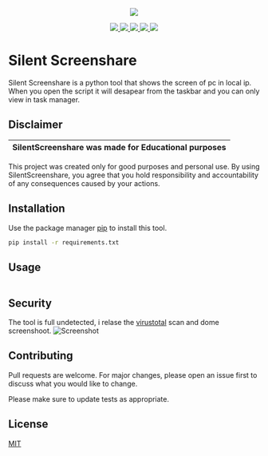 


<p align="center">
  <img src="https://i.discord.fr/PSS.png">
</p>

<p align="center">
  <a href="https://www.python.org">
    <img src="https://img.shields.io/badge/Python-3776AB?style=for-the-badge&logo=python&logoColor=white">
  </a>
  <a href="https://paypal.me/davidecose">
    <img src="https://img.shields.io/badge/PayPal-00457C?style=for-the-badge&logo=paypal&logoColor=white">
  </a>
    <a href="https://instagram.com/davide.cose">
    <img src="https://img.shields.io/badge/Instagram-E4405F?style=for-the-badge&logo=instagram&logoColor=white">
  </a>
    <a href="https://github.com/callmenoway">
    <img src="https://img.shields.io/github/repo-size/callmenoway/IP-Logger">
  </a>
    <a href="https://github.com/callmenoway/IP-Logger/LICENSE">
    <img src="https://img.shields.io/badge/License-MIT-important">
  </a>
</p>

# Silent Screenshare
Silent Screenshare is a python tool that shows the screen of pc in local ip. When you open the script it will desapear from the taskbar and you can only view in task manager.

## Disclaimer

|SilentScreenshare was made for Educational purposes|
|-------------------------------------------------|
This project was created only for good purposes and personal use.
By using SilentScreenshare, you agree that you hold responsibility and accountability of any consequences caused by your actions.

## Installation

Use the package manager [pip](https://pip.pypa.io/en/stable/) to install this tool.

```bash
pip install -r requirements.txt
```

## Usage

```python
```

## Security
The tool is full undetected, i relase the [virustotal](https://www.virustotal.com/gui/file/e3ee155535832fdd6c5f2c95a990012acb159bf3441de060c4fa2545a0bab699?nocache=1) scan and dome screenshoot.
![Screenshot](https://cdn.discordapp.com/attachments/825405525914681404/1115370695896080564/image.png)
## Contributing

Pull requests are welcome. For major changes, please open an issue first
to discuss what you would like to change.

Please make sure to update tests as appropriate.

## License

[MIT](https://choosealicense.com/licenses/mit/)
